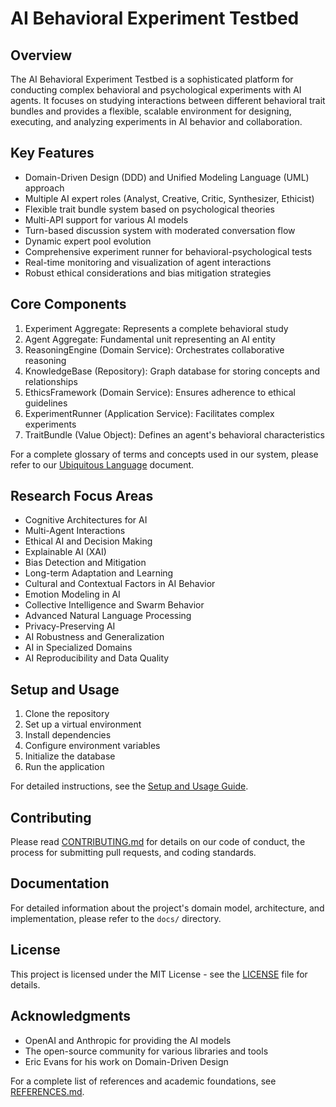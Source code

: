 # AI Behavioral Experiment Testbed

## Overview

The AI Behavioral Experiment Testbed is a sophisticated platform for conducting complex behavioral and psychological experiments with AI agents. It focuses on studying interactions between different behavioral trait bundles and provides a flexible, scalable environment for designing, executing, and analyzing experiments in AI behavior and collaboration.

## Key Features

- Domain-Driven Design (DDD) and Unified Modeling Language (UML) approach
- Multiple AI expert roles (Analyst, Creative, Critic, Synthesizer, Ethicist)
- Flexible trait bundle system based on psychological theories
- Multi-API support for various AI models
- Turn-based discussion system with moderated conversation flow
- Dynamic expert pool evolution
- Comprehensive experiment runner for behavioral-psychological tests
- Real-time monitoring and visualization of agent interactions
- Robust ethical considerations and bias mitigation strategies

## Core Components

1. Experiment Aggregate: Represents a complete behavioral study
2. Agent Aggregate: Fundamental unit representing an AI entity
3. ReasoningEngine (Domain Service): Orchestrates collaborative reasoning
4. KnowledgeBase (Repository): Graph database for storing concepts and relationships
5. EthicsFramework (Domain Service): Ensures adherence to ethical guidelines
6. ExperimentRunner (Application Service): Facilitates complex experiments
7. TraitBundle (Value Object): Defines an agent's behavioral characteristics

For a complete glossary of terms and concepts used in our system, please refer to our [Ubiquitous Language](docs/ubiquitous_language.md) document.

## Research Focus Areas

- Cognitive Architectures for AI
- Multi-Agent Interactions
- Ethical AI and Decision Making
- Explainable AI (XAI)
- Bias Detection and Mitigation
- Long-term Adaptation and Learning
- Cultural and Contextual Factors in AI Behavior
- Emotion Modeling in AI
- Collective Intelligence and Swarm Behavior
- Advanced Natural Language Processing
- Privacy-Preserving AI
- AI Robustness and Generalization
- AI in Specialized Domains
- AI Reproducibility and Data Quality

## Setup and Usage

1. Clone the repository
2. Set up a virtual environment
3. Install dependencies
4. Configure environment variables
5. Initialize the database
6. Run the application

For detailed instructions, see the [Setup and Usage Guide](docs/setup_and_usage.md).

## Contributing

Please read [CONTRIBUTING.md](CONTRIBUTING.md) for details on our code of conduct, the process for submitting pull requests, and coding standards.

## Documentation

For detailed information about the project's domain model, architecture, and implementation, please refer to the `docs/` directory.

## License

This project is licensed under the MIT License - see the [LICENSE](LICENSE) file for details.

## Acknowledgments

- OpenAI and Anthropic for providing the AI models
- The open-source community for various libraries and tools
- Eric Evans for his work on Domain-Driven Design

For a complete list of references and academic foundations, see [REFERENCES.md](docs/REFERENCES.md).
